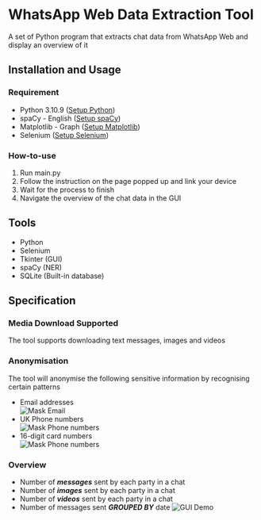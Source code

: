 # WhatsApp Web Data Extraction Tool
A set of Python program that extracts chat data from WhatsApp Web and display an overview of it

## Installation and Usage
### Requirement
* Python 3.10.9 ([Setup Python](https://www.python.org/downloads/release/python-3109/))
* spaCy - English ([Setup spaCy](https://spacy.io/usage))
* Matplotlib - Graph ([Setup Matplotlib](https://matplotlib.org/stable/install/index.html))
* Selenium ([Setup Selenium](https://pypi.org/project/selenium/))

### How-to-use
<ol>
  <li>Run main.py</li>
  <li>Follow the instruction on the page popped up and link your device</li>
  <li>Wait for the process to finish</li>
  <li>Navigate the overview of the chat data in the GUI</li>
</ol>

## Tools
<ul>
  <li>Python</li>
  <li>Selenium</li>
  <li>Tkinter (GUI)</li>
  <li>spaCy (NER)</li>
  <li>SQLite (Built-in database)</li>
</ul>

## Specification
### Media Download Supported
The tool supports downloading text messages, images and videos

### Anonymisation
The tool will anonymise the following sensitive information by recognising certain patterns
* Email addresses<br>
  ![Mask Email](https://imgur.com/4Lzu29F.png)
* UK Phone numbers<br>
  ![Mask Phone numbers](https://imgur.com/9WDO6QI.png)
* 16-digit card numbers<br>
  ![Mask Phone numbers](https://imgur.com/B5rFz65.png)

### Overview
* Number of <b><i>messages</i></b> sent by each party in a chat
* Number of <b><i>images</i></b> sent by each party in a chat
* Number of <b><i>videos</i></b> sent by each party in a chat
* Number of messages sent <b><i>GROUPED BY</i></b> date
  ![GUI Demo](https://imgur.com/55WEsoF.png)

